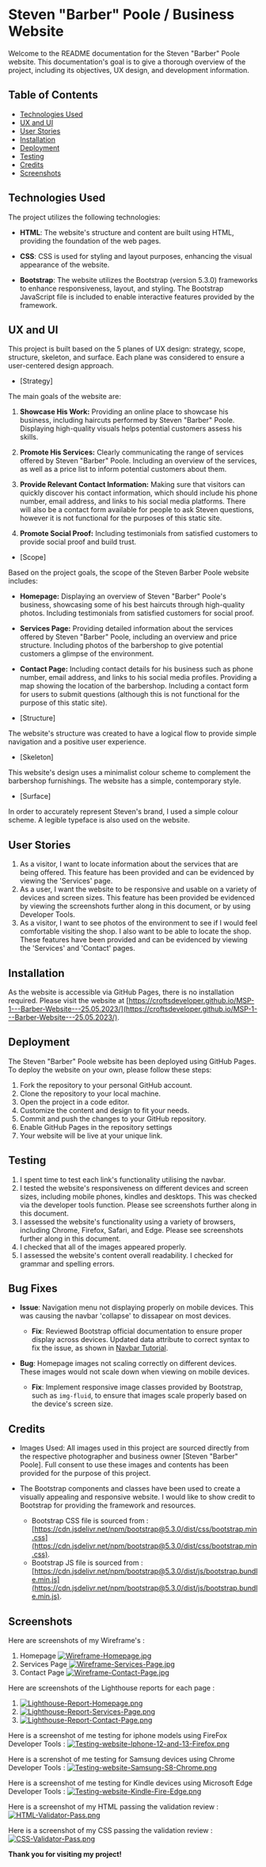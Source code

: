 # Steven "Barber" Poole / Business Website

Welcome to the README documentation for the Steven "Barber" Poole website. This documentation's goal is to give a thorough overview of the project, including its objectives, UX design, and development information.

## Table of Contents

- [Technologies Used](#technologies-used)
- [UX and UI](#ux-and-ui)
- [User Stories](#user-stories)
- [Installation](#installation)
- [Deployment](#deployment)
- [Testing](#testing)
- [Credits](#credits)
- [Screenshots](#Screenshots)

## Technologies Used

The project utilizes the following technologies:

- **HTML**: The website's structure and content are built using HTML, providing the foundation of the web pages.

- **CSS**: CSS is used for styling and layout purposes, enhancing the visual appearance of the website.

- **Bootstrap**: The website utilizes the Bootstrap (version 5.3.0) frameworks to enhance responsiveness, layout, and styling. The Bootstrap JavaScript file is included to enable interactive features provided by the framework.

## UX and UI

This project is built based on the 5 planes of UX design: strategy, scope, structure, skeleton, and surface. Each plane was considered to ensure a user-centered design approach.

- [Strategy]

The main goals of the website are:

1. **Showcase His Work:** Providing an online place to showcase his business, including haircuts performed by Steven "Barber" Poole. Displaying high-quality visuals helps potential customers assess his skills.

2. **Promote His Services:** Clearly communicating the range of services offered by Steven "Barber" Poole. Including an overview of the services, as well as a price list to inform potential customers about them.

3. **Provide Relevant Contact Information:** Making sure that visitors can quickly discover his contact information, which should include his phone number, email address, and links to his social media platforms. There will also be a contact form available for people to ask Steven questions, however it is not functional for the purposes of this static site.

4. **Promote Social Proof:** Including testimonials from satisfied customers to provide social proof and build trust.

- [Scope]

Based on the project goals, the scope of the Steven Barber Poole website includes:

- **Homepage:** Displaying an overview of Steven "Barber" Poole's business, showcasing some of his best haircuts through high-quality photos. Including testimonials from satisfied customers for social proof.

- **Services Page:** Providing detailed information about the services offered by Steven "Barber" Poole, including an overview and price structure. Including photos of the barbershop to give potential customers a glimpse of the environment.

- **Contact Page:** Including contact details for his business such as phone number, email address, and links to his social media profiles. Providing a map showing the location of the barbershop. Including a contact form for users to submit questions (although this is not functional for the purpose of this static site).

- [Structure]

The website's structure was created to have a logical flow to provide simple navigation and a positive user experience.

- [Skeleton]

This website's design uses a minimalist colour scheme to complement the barbershop furnishings. The website has a simple, contemporary style.

- [Surface]

In order to accurately represent Steven's brand, I used a simple colour scheme. A legible typeface is also used on the website.

## User Stories

1. As a visitor, I want to locate information about the services that are being offered. This feature has been provided and can be evidenced by viewing the 'Services' page.
2. As a user, I want the website to be responsive and usable on a variety of devices and screen sizes. This feature has been provided be evidenced by viewing the screenshots further along in this document, or by using Developer Tools.
3. As a visitor, I want to see photos of the environment to see if I would feel comfortable visiting the shop. I also want to be able to locate the shop. These features have been provided and can be evidenced by viewing the 'Services' and 'Contact' pages.

## Installation

As the website is accessible via GitHub Pages, there is no installation required. Please visit the website at [https://croftsdeveloper.github.io/MSP-1---Barber-Website---25.05.2023/](https://croftsdeveloper.github.io/MSP-1---Barber-Website---25.05.2023/).

## Deployment

The Steven "Barber" Poole website has been deployed using GitHub Pages. To deploy the website on your own, please follow these steps:

1. Fork the repository to your personal GitHub account.
2. Clone the repository to your local machine.
3. Open the project in a code editor.
4. Customize the content and design to fit your needs.
5. Commit and push the changes to your GitHub repository.
6. Enable GitHub Pages in the repository settings
7. Your website will be live at your unique link.

## Testing

1. I spent time to test each link's functionality utilising the navbar.
2. I tested the website's responsiveness on different devices and screen sizes, including mobile phones, kindles and desktops. This was checked via the developer tools function. Please see screenshots further along in this document.
3. I assessed the website's functionality using a variety of browsers, including Chrome, Firefox, Safari, and Edge. Please see screenshots further along in this document.
4. I checked that all of the images appeared properly.
5. I assessed the website's content overall readability. I checked for grammar and spelling errors.

## Bug Fixes

- **Issue**: Navigation menu not displaying properly on mobile devices. This was causing the navbar 'collapse' to dissapear on most devices.

  - **Fix**: Reviewed Bootstrap official documentation to ensure proper display across devices. Updated data attribute to correct syntax to fix the issue, as shown in [Navbar Tutorial](https://tinyurl.com/Navbar-Tutorial).

- **Bug**: Homepage images not scaling correctly on different devices. These images would not scale down when viewing on mobile devices.
  - **Fix**: Implement responsive image classes provided by Bootstrap, such as `img-fluid`, to ensure that images scale properly based on the device's screen size.

## Credits

- Images Used: All images used in this project are sourced directly from the respective photographer and business owner [Steven "Barber" Poole]. Full consent to use these images and contents has been provided for the purpose of this project.

- The Bootstrap components and classes have been used to create a visually appealing and responsive website. I would like to show credit to Bootstrap for providing the framework and resources.

  - Bootstrap CSS file is sourced from : [https://cdn.jsdelivr.net/npm/bootstrap@5.3.0/dist/css/bootstrap.min.css](https://cdn.jsdelivr.net/npm/bootstrap@5.3.0/dist/css/bootstrap.min.css).
  - Bootstrap JS file is sourced from : [https://cdn.jsdelivr.net/npm/bootstrap@5.3.0/dist/js/bootstrap.bundle.min.js](https://cdn.jsdelivr.net/npm/bootstrap@5.3.0/dist/js/bootstrap.bundle.min.js).

## Screenshots

Here are screenshots of my Wireframe's :

1. Homepage [![Wireframe-Homepage.jpg](https://i.postimg.cc/XqzqwTNz/Wireframe-Homepage.jpg)](https://postimg.cc/Pv1dHVwW)
2. Services Page [![Wireframe-Services-Page.jpg](https://i.postimg.cc/WzCpDgXR/Wireframe-Services-Page.jpg)](https://postimg.cc/CnCpXZ3J)
3. Contact Page [![Wireframe-Contact-Page.jpg](https://i.postimg.cc/PJghfh5T/Wireframe-Contact-Page.jpg)](https://postimg.cc/K3DCQ6TH)

Here are screenshots of the Lighthouse reports for each page :

1. [![Lighthouse-Report-Homepage.png](https://i.postimg.cc/XYdqqXrS/Lighthouse-Report-Homepage.png)](https://postimg.cc/fVWDgz7B)
2. [![Lighthouse-Report-Services-Page.png](https://i.postimg.cc/8CL62tRv/Lighthouse-Report-Services-Page.png)](https://postimg.cc/nscr7KwV)
3. [![Lighthouse-Report-Contact-Page.png](https://i.postimg.cc/2y0c4z3C/Lighthouse-Report-Contact-Page.png)](https://postimg.cc/D4bPh3qN)

Here is a screenshot of me testing for iphone models using FireFox Developer Tools : [![Testing-website-Iphone-12-and-13-Firefox.png](https://i.postimg.cc/xCg3STgN/Testing-website-Iphone-12-and-13-Firefox.png)](https://postimg.cc/8JJ6RG2T)

Here is a screnshot of me testing for Samsung devices using Chrome Developer Tools : [![Testing-website-Samsung-S8-Chrome.png](https://i.postimg.cc/MZbhvy31/Testing-website-Samsung-S8-Chrome.png)](https://postimg.cc/pyr0SnHd)

Here is a screenshot of me testing for Kindle devices using Microsoft Edge Developer Tools : [![Testing-website-Kindle-Fire-Edge.png](https://i.postimg.cc/BQ77KNTP/Testing-website-Kindle-Fire-Edge.png)](https://postimg.cc/6yRhsr1B)

Here is a screenshot of my HTML passing the validation review : [![HTML-Validator-Pass.png](https://i.postimg.cc/7PWS1RR4/HTML-Validator-Pass.png)](https://postimg.cc/9zy4CLVg)

Here is a screenshot of my CSS passing the validation review : [![CSS-Validator-Pass.png](https://i.postimg.cc/rpM4F2D1/CSS-Validator-Pass.png)](https://postimg.cc/sMHxw89x)

**Thank you for visiting my project!**
